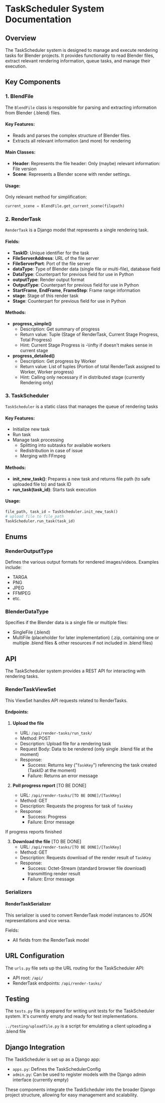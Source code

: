 # TaskScheduler System Documentation

## Overview

The TaskScheduler system is designed to manage and execute rendering tasks for Blender projects. It provides functionality to read Blender files, extract relevant rendering information, queue tasks, and manage their execution.

## Key Components

### 1. BlendFile

The `BlendFile` class is responsible for parsing and extracting information from Blender (.blend) files.

#### Key Features:
- Reads and parses the complex structure of Blender files.
- Extracts all relevant information (and more) for rendering

#### Main Classes:
- **Header**: Represents the file header: Only (maybe) relevant information: File version
- **Scene**: Represents a Blender scene with render settings.

#### Usage:
Only relevant method for simplification:
```python
current_scene = BlendFile.get_current_scene(filepath)
```

### 2. RenderTask

`RenderTask` is a Django model that represents a single rendering task.

#### Fields:
- **TaskID**: Unique identifier for the task
- **FileServerAddress**: URL of the file server
- **FileServerPort**: Port of the file server
- **dataType**: Type of Blender data (single file or multi-file), database field
- **DataType**: Counterpart for previous field for use in Python
- **outputType**: Render output format
- **OutputType**: Counterpart for previous field for use in Python
- **StartFrame**, **EndFrame**, **FrameStep**: Frame range information
- **stage**: Stage of this render task
- **Stage**: Counterpart for previous field for use in Python

#### Methods:
- **progress_simple()**
  - Description: Get summary of progress
  - Return value: Tuple (Stage of RenderTask, Current Stage Progress, Total Progress)
  - Hint: Current Stage Progress is -\infty if doesn't makes sense in current stage
- **progress_detailed()**
  - Description: Get progress by Worker
  - Return value: List of tuples (Portion of total RenderTask assigned to Worker, Worker progress)
  - Hint: Calling only necessary if in distributed stage (currently Rendering only)

### 3. TaskScheduler

`TaskScheduler` is a static class that manages the queue of rendering tasks

#### Key Features:
- Initialize new task
- Run task
- Manage task processing
  - Splitting into subtasks for available workers
  - Redistribution in case of issue
  - Merging with FFmpeg

#### Methods:
- **init_new_task()**: Prepares a new task and returns file path (to safe uploaded file to) and task ID
- **run_task(task_id)**: Starts task execution

#### Usage:
```python
file_path, task_id = TaskScheduler.init_new_task()
# upload file to file_path
TaskScheduler.run_task(task_id)
```
## Enums

### RenderOutputType

Defines the various output formats for rendered images/videos. Examples include:
- TARGA
- PNG
- JPEG
- FFMPEG
- etc.

### BlenderDataType

Specifies if the Blender data is a single file or multiple files:
- SingleFile (.blend)
- MultiFile (placeholder for later implementation) (.zip, containing one or multiple .blend files & other resources if not included in .blend files)


## API

The TaskScheduler system provides a REST API for interacting with rendering tasks.

### RenderTaskViewSet

This ViewSet handles API requests related to RenderTasks.

#### Endpoints:

1. **Upload the file**
   - URL: `/api/render-tasks/run_task/`
   - Method: POST
   - Description: Upload file for a rendering task
   - Request Body: Data to be rendered (only single .blend file at the moment)
   - Response:
     - Success: Returns key ("`TaskKey`") referencing the task created (TaskID at the moment)
     - Failure: Returns an error message

2. **Poll progress report** [TO BE DONE]
   - URL: `/api/render-tasks/[TO BE DONE]/[TaskKey]`
   - Method: GET
   - Description: Requests the progress for task of `TaskKey`
   - Response:
     - Success: Progress
     - Failure: Error message

If progress reports finished

3. **Download the file** [TO BE DONE]
   - URL: `/api/render-tasks/[TO BE DONE]/[TaskKey]`
   - Method: GET
   - Description: Requests download of the render result of `TaskKey`
   - Response:
     - Success: Octet-Stream (standard browser file download) transmitting render result
     - Failure: Error message

### Serializers

#### RenderTaskSerializer

This serializer is used to convert RenderTask model instances to JSON representations and vice versa.

Fields:
- All fields from the RenderTask model

## URL Configuration

The `urls.py` file sets up the URL routing for the TaskScheduler API:

- API root: `/api/`
- RenderTask endpoints: `/api/render-tasks/`

## Testing

The `tests.py` file is prepared for writing unit tests for the TaskScheduler system. It's currently empty and ready for test implementations.

`../testing/uploadfile.py` is a script for emulating a client uploading a .blend file

## Django Integration

The TaskScheduler is set up as a Django app:

- `apps.py`: Defines the TaskSchedulerConfig
- `admin.py`: Can be used to register models with the Django admin interface (currently empty)

These components integrate the TaskScheduler into the broader Django project structure, allowing for easy management and scalability.


